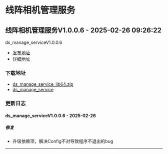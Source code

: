 # 线阵相机管理服务
## 线阵相机管理服务V1.0.0.6 - 2025-02-26 09:26:22
ds_manage_serviceV1.0.0.6
*  [发布地址](https://github.com/jadehh/VideoStitching/releases/tag/ds_manage_serviceV1.0.0.6)
*  [详细地址](https://github.com/jadehh/jadehh_file/releases/tag/ds_manage_serviceV1.0.0.6)
### 下载地址
* [ds_manage_service_lib64.zip](https://gh.ddlc.top/https://github.com/jadehh/jadehh_file/releases/download/ds_manage_serviceV1.0.0.6/ds_manage_service_lib64.zip)
* [ds_manage_service](https://gh.ddlc.top/https://github.com/jadehh/jadehh_file/releases/download/ds_manage_serviceV1.0.0.6/ds_manage_service)
### 更新日志
#### ds_manage_serviceV1.0.0.6 - 2025-02-26
##### 修复
* 升级依赖项，解决Config不对导致程序不退出的bug
---
